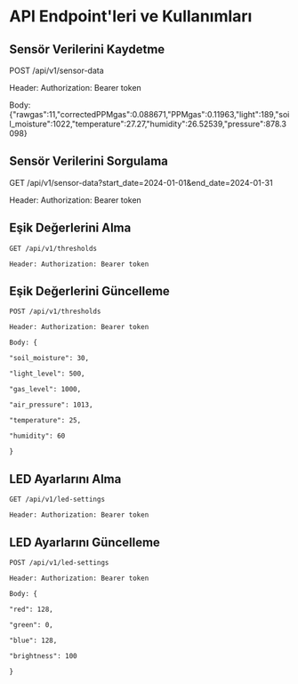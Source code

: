 # API Endpoint'leri ve Kullanımları

## Sensör Verilerini Kaydetme

POST /api/v1/sensor-data

Header: Authorization: Bearer token

Body: {"rawgas":11,"correctedPPMgas":0.088671,"PPMgas":0.11963,"light":189,"soil_moisture":1022,"temperature":27.27,"humidity":26.52539,"pressure":878.3098}

## Sensör Verilerini Sorgulama

GET /api/v1/sensor-data?start_date=2024-01-01&end_date=2024-01-31

Header: Authorization: Bearer token

## Eşik Değerlerini Alma
```
GET /api/v1/thresholds

Header: Authorization: Bearer token
```

## Eşik Değerlerini Güncelleme

```
POST /api/v1/thresholds

Header: Authorization: Bearer token

Body: {

"soil_moisture": 30,

"light_level": 500,

"gas_level": 1000,

"air_pressure": 1013,

"temperature": 25,

"humidity": 60

}
```
## LED Ayarlarını Alma
```
GET /api/v1/led-settings

Header: Authorization: Bearer token
```
## LED Ayarlarını Güncelleme
```
POST /api/v1/led-settings

Header: Authorization: Bearer token

Body: {

"red": 128,

"green": 0,

"blue": 128,

"brightness": 100

}
```